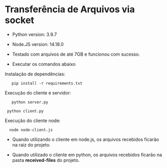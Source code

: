 # Transferência de Arquivos via socket

- Python version: 3.9.7
- Node.JS version: 14.18.0
- Testado com arquivos de até 7GB e funcionou com sucesso.


- Executar os comandos abaixo

Instalação de dependências:

```
   pip install -r requirements.txt
```

Execução do cliente e servidor:

```
   python server.py
```

```
 python client.py
```
Execução do cliente node:

```
  node node-client.js
```

- Quando utilizando o cliente em node.js, os arquivos recebidos ficarão na raiz do projeto.

- Quando utilizado o cliente em python, os arquivos recebidos ficarão na pasta <strong>received-files</strong> do projeto.
